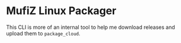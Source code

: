 # MufiZ Linux Packager

This CLI is more of an internal tool to help me download releases and upload them to `package_cloud`. 
